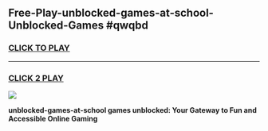 
## Free-Play-unblocked-games-at-school-Unblocked-Games #qwqbd
<h3>
<a href="https://news.freeplayer.one?title=unblocked-games-at-school&ref=8M">CLICK TO PLAY</a></h3>
<hr>

<h3>
<a href="https://news.freeplayer.one?title=unblocked-games-at-school&ref=8M">CLICK 2 PLAY</a>
  
</h3>

<a href="https://news.freeplayer.one?title=unblocked-games-at-school&ref=8M"><img src="https://clearcache.store/games.png"></a>


**unblocked-games-at-school games unblocked: Your Gateway to Fun and Accessible Online Gaming**
